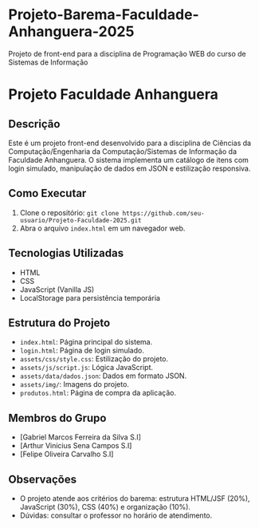 # Projeto-Barema-Faculdade-Anhanguera-2025
Projeto de front-end para a disciplina de Programação WEB do curso de Sistemas de Informação
# Projeto Faculdade Anhanguera

## Descrição
Este é um projeto front-end desenvolvido para a disciplina de Ciências da Computação/Engenharia da Computação/Sistemas de Informação da Faculdade Anhanguera. O sistema implementa um catálogo de itens com login simulado, manipulação de dados em JSON e estilização responsiva.

## Como Executar
1. Clone o repositório: `git clone https://github.com/seu-usuario/Projeto-Faculdade-2025.git`
2. Abra o arquivo `index.html` em um navegador web.

## Tecnologias Utilizadas
- HTML
- CSS
- JavaScript (Vanilla JS)
- LocalStorage para persistência temporária

## Estrutura do Projeto
- `index.html`: Página principal do sistema.
- `login.html`: Página de login simulado.
- `assets/css/style.css`: Estilização do projeto.
- `assets/js/script.js`: Lógica JavaScript.
- `assets/data/dados.json`: Dados em formato JSON.
- `assets/img/`: Imagens do projeto.
- `produtos.html`: Página de compra da aplicação.

## Membros do Grupo
- [Gabriel Marcos Ferreira da Silva S.I]
- [Arthur Vinicius Sena Campos S.I]
- [Felipe Oliveira Carvalho S.I]

## Observações
- O projeto atende aos critérios do barema: estrutura HTML/JSF (20%), JavaScript (30%), CSS (40%) e organização (10%).
- Dúvidas: consultar o professor no horário de atendimento.